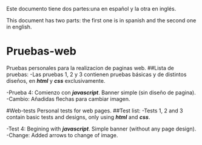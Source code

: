 Este documento tiene dos partes:una en español y la otra en inglés.

This document has two parts: the first one is in spanish and the second one in english.

# Pruebas-web
Pruebas personales para la realizacion de paginas web.
##Lista de pruebas:
-Las pruebas 1, 2 y 3 contienen pruebas básicas y de distintos diseños, en ***html*** y ***css*** exclusivamente.

-Prueba 4: Comienzo con ***javascript***. Banner simple (sin diseño de pagina).
    -Cambio: Añadidas flechas para cambiar imagen.

#Web-tests
Personal tests for web pages.
##Test list:
-Tests 1, 2 and 3 contain basic tests and designs, only using ***html*** and ***css***.

-Test 4: Begining with ***javascript***. Simple banner (without any page design).
    -Change: Added arrows to change of image.
